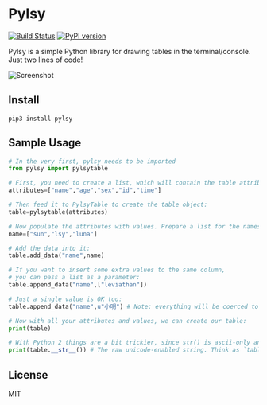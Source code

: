 Pylsy
=====

[![Build Status](https://travis-ci.org/Leviathan1995/Pylsy.svg?branch=master)](https://travis-ci.org/Leviathan1995/Pylsy)
[![PyPI version](https://badge.fury.io/py/Pylsy.svg)](https://badge.fury.io/py/Pylsy)

Pylsy is a simple Python library for drawing tables in the terminal/console. Just two lines of code! 

![Screenshot](https://raw.githubusercontent.com/Leviathan1995/Pylsy/master/pzi/span.png)
 
Install
-------

    pip3 install pylsy

Sample Usage
------------

```Python
# In the very first, pylsy needs to be imported
from pylsy import pylsytable

# First, you need to create a list, which will contain the table attributes:
attributes=["name","age","sex","id","time"]

# Then feed it to PylsyTable to create the table object:
table=pylsytable(attributes)

# Now populate the attributes with values. Prepare a list for the names:
name=["sun","lsy","luna"]

# Add the data into it:
table.add_data("name",name)

# If you want to insert some extra values to the same column,
# you can pass a list as a parameter:
table.append_data("name",["leviathan"])

# Just a single value is OK too:
table.append_data("name",u"小明") # Note: everything will be coerced to unicode strings.

# Now with all your attributes and values, we can create our table:
print(table)

# With Python 2 things are a bit trickier, since str() is ascii-only and our dear 小明 requires unicode:
print(table.__str__()) # The raw unicode-enabled string. Think as `table.__unicode__()`.
```

License
-------
MIT
